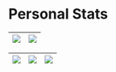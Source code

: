 # Personal Stats
| ![](http://github-profile-summary-cards.vercel.app/api/cards/profile-details?username=somecodingwitch&theme=nord_dark) | ![](https://github-readme-streak-stats.herokuapp.com/?user=somecodingwitch&hide_border=true&date_format=M%20j%5B%2C%20Y%5D&background=2D3742&stroke=2D3742&ring=6bbbca&fire=6bbbca&currStreakNum=fff&sideNums=6bbbca&currStreakLabel=6bbbca&sideLabels=fff&dates=fff) |
| :-: | :-: |

| ![](http://github-profile-summary-cards.vercel.app/api/cards/stats?username=somecodingwitch&theme=nord_dark) | ![](http://github-profile-summary-cards.vercel.app/api/cards/repos-per-language?username=somecodingwitch&hide=Html&theme=nord_dark) | ![](http://github-profile-summary-cards.vercel.app/api/cards/most-commit-language?username=somecodingwitch&theme=nord_dark) |
| :-: | :-: | :-: |
